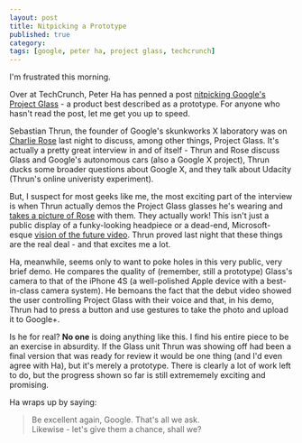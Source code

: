 ```yaml
---
layout: post
title: Nitpicking a Prototype
published: true
category: 
tags: [google, peter ha, project glass, techcrunch]
---
```

I'm frustrated this morning.

Over at TechCrunch, Peter Ha has penned a post [nitpicking Google's Project Glass](http://techcrunch.com/2012/04/26/googles-project-glass-an-exercise-in-mediocrity/) - a product best described as a prototype. For anyone who hasn't read the post, let me get you up to speed.

Sebastian Thrun, the founder of Google's skunkworks X laboratory was on [Charlie Rose](http://www.charlierose.com/guest/view/7439) last night to discuss, among other things, Project Glass. It's actually a pretty great interview in and of itself - Thrun and Rose discuss Glass and Google's autonomous cars (also a Google X project), Thrun ducks some broader questions about Google X, and they talk about Udacity (Thrun's online univeristy experiment). 

But, I suspect for most geeks like me, the most exciting part of the interview is when Thrun actually demos the Project Glass glasses he's wearing and [takes a picture of Rose](https://plus.google.com/101416274833608453021/posts/TG7rQ2Y9dqW) with them. They actually work! This isn't just a public display of a funky-looking headpiece or a dead-end, Microsoft-esque [vision of the future video](http://www.youtube.com/watch?feature=player_embedded&v=9c6W4CCU9M4). Thrun proved last night that these things are the real deal - and that excites me a lot.

Ha, meanwhile, seems only to want to poke holes in this very public, very brief demo. He compares the quality of (remember, still a prototype) Glass's camera to that of the iPhone 4S (a well-polished Apple device with a best-in-class camera system). He bemoans the fact that the debut video showed the user controlling Project Glass with their voice and that, in his demo, Thrun had to press a button and use gestures to take the photo and upload it to Google+.

Is he for real? **No one** is doing anything like this. I find his entire piece to be an exercise in absurdity. If the Glass unit Thrun was showing off had been a final version that was ready for review it would be one thing (and I'd even agree with Ha), but it's merely a prototype. There is clearly a lot of work left to do, but the progress shown so far is still extrememely exciting and promising.

Ha wraps up by saying:
> Be excellent again, Google. That's all we ask.  
Likewise - let's give them a chance, shall we?
